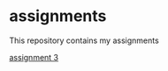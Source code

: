 # assignments
This repository contains my assignments

[assignment 3](https://github.com/FKocak5858/assignments/blob/master/assignment3%20(2).ipynb)
